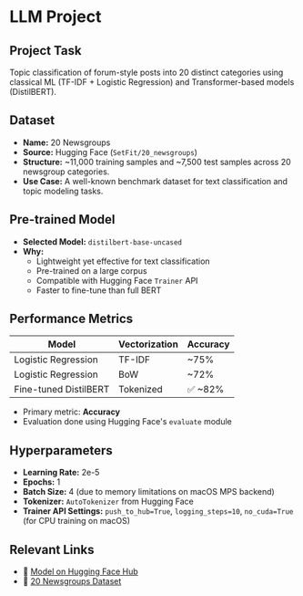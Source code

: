 # LLM Project

## Project Task
Topic classification of forum-style posts into 20 distinct categories using classical ML (TF-IDF + Logistic Regression) and Transformer-based models (DistilBERT).

## Dataset
- **Name:** 20 Newsgroups
- **Source:** Hugging Face (`SetFit/20_newsgroups`)
- **Structure:** ~11,000 training samples and ~7,500 test samples across 20 newsgroup categories.
- **Use Case:** A well-known benchmark dataset for text classification and topic modeling tasks.

## Pre-trained Model
- **Selected Model:** `distilbert-base-uncased`
- **Why:** 
  - Lightweight yet effective for text classification
  - Pre-trained on a large corpus
  - Compatible with Hugging Face `Trainer` API
  - Faster to fine-tune than full BERT

## Performance Metrics
| Model                       | Vectorization | Accuracy |
|----------------------------|---------------|----------|
| Logistic Regression        | TF-IDF        | ~75%     |
| Logistic Regression        | BoW           | ~72%     |
| Fine-tuned DistilBERT      | Tokenized     | ✅ ~82%  |

- Primary metric: **Accuracy**
- Evaluation done using Hugging Face's `evaluate` module

## Hyperparameters
- **Learning Rate:** 2e-5
- **Epochs:** 1
- **Batch Size:** 4 (due to memory limitations on macOS MPS backend)
- **Tokenizer:** `AutoTokenizer` from Hugging Face
- **Trainer API Settings:** `push_to_hub=True`, `logging_steps=10`, `no_cuda=True` (for CPU training on macOS)

## Relevant Links
- 🔗 [Model on Hugging Face Hub](https://huggingface.co/your-username/finetuned-newsgroups-distilbert)
- 📂 [20 Newsgroups Dataset](https://huggingface.co/datasets/SetFit/20_newsgroups)

